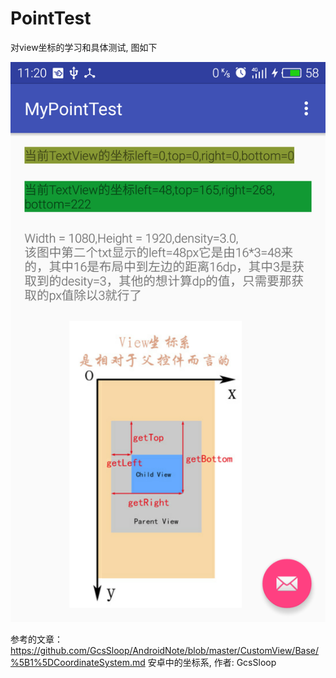 # PointTest
对view坐标的学习和具体测试, 图如下

![image](https://github.com/George-Soros/PointTest/blob/master/device-2016-05-09-112235.png)

参考的文章：
https://github.com/GcsSloop/AndroidNote/blob/master/CustomView/Base/%5B1%5DCoordinateSystem.md
安卓中的坐标系, 作者: GcsSloop

